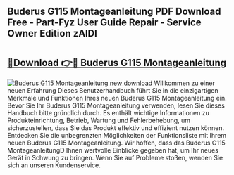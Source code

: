## Buderus G115 Montageanleitung PDF Download Free - Part-Fyz User Guide Repair - Service Owner Edition zAlDl

# <h2><a href="http://df6ezi.blite.top/?on=Buderus+G115+Montageanleitung">🔗Download 👉🔴 Buderus G115 Montageanleitung</a></h2>

[![Buderus G115 Montageanleitung new download](https://i.imgur.com/lujVjoI.png)](http://df6ezi.blite.top/?on=Buderus+G115+Montageanleitung)
Willkommen zu einer neuen Erfahrung Dieses Benutzerhandbuch führt Sie in die einzigartigen Merkmale und Funktionen Ihres neuen Buderus G115 Montageanleitung ein. Bevor Sie Ihr Buderus G115 Montageanleitung verwenden, lesen Sie dieses Handbuch bitte gründlich durch. Es enthält wichtige Informationen zu Produkteinrichtung, Betrieb, Wartung und Fehlerbehebung, um sicherzustellen, dass Sie das Produkt effektiv und effizient nutzen können. Entdecken Sie die unbegrenzten Möglichkeiten der Funktionsliste mit Ihrem neuen Buderus G115 Montageanleitung. Wir hoffen, dass das Buderus G115 MontageanleitungD Ihnen wertvolle Einblicke gegeben hat, um Ihr neues Gerät in Schwung zu bringen. Wenn Sie auf Probleme stoßen, wenden Sie sich an unseren Kundenservice.
